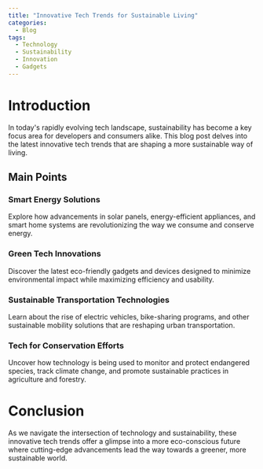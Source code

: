 ```yaml
---
title: "Innovative Tech Trends for Sustainable Living"
categories:
  - Blog
tags:
  - Technology
  - Sustainability
  - Innovation
  - Gadgets
---
```


# Introduction
In today's rapidly evolving tech landscape, sustainability has become a key focus area for developers and consumers alike. This blog post delves into the latest innovative tech trends that are shaping a more sustainable way of living.

## Main Points
### Smart Energy Solutions
Explore how advancements in solar panels, energy-efficient appliances, and smart home systems are revolutionizing the way we consume and conserve energy.

### Green Tech Innovations
Discover the latest eco-friendly gadgets and devices designed to minimize environmental impact while maximizing efficiency and usability.

### Sustainable Transportation Technologies
Learn about the rise of electric vehicles, bike-sharing programs, and other sustainable mobility solutions that are reshaping urban transportation.

### Tech for Conservation Efforts
Uncover how technology is being used to monitor and protect endangered species, track climate change, and promote sustainable practices in agriculture and forestry.

# Conclusion
As we navigate the intersection of technology and sustainability, these innovative tech trends offer a glimpse into a more eco-conscious future where cutting-edge advancements lead the way towards a greener, more sustainable world.